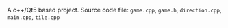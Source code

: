 A c++/Qt5 based project. Source code file: `game.cpp`, `game.h`, `direction.cpp`, `main.cpp`, `tile.cpp`
